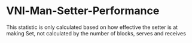 # VNl-Man-Setter-Performance
This statistic is only calculated based on how effective the setter is at making Set, not calculated by the number of blocks, serves and receives
